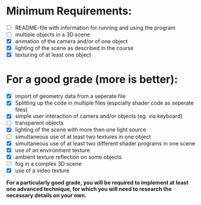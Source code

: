 # Minimum Requirements:
- [ ] README-file with information for running and using the program
- [ ] multiple objects in a 3D scene
- [x] animation of the camera and/or of one object
- [x] lighting of the scene as described in the course
- [x] texturing of at least one object

# For a good grade (more is better):
- [x] import of geometry data from a seperate file
- [x] Splitting up the code in multiple files (espcially shader code as seperate files)
- [x] simple user interaction of camera and/or objects (eg. via keyboard)
- [ ] transparent objects
- [x] lighting of the scene with more then one light source
- [ ] simultaneous use of at least two textures in one object
- [x] simultaneous use of at least two different shader programs in one scene
- [x] use of an environment texture
- [x] ambient texture reflection on some objects
- [ ] fog in a complex 3D scene
- [x] use of a video texture

**For a particularly good grade, you will be required to implement at least one advanced technique, for which you will need to research the necessary details on your own.**
